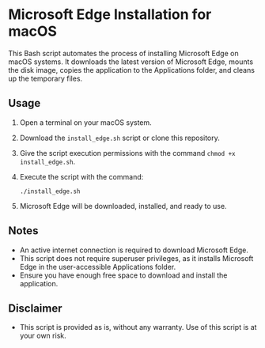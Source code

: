 # Microsoft Edge Installation for macOS

This Bash script automates the process of installing Microsoft Edge on macOS systems. It downloads the latest version of Microsoft Edge, mounts the disk image, copies the application to the Applications folder, and cleans up the temporary files.

## Usage

1. Open a terminal on your macOS system.
2. Download the `install_edge.sh` script or clone this repository.
3. Give the script execution permissions with the command `chmod +x install_edge.sh`.
4. Execute the script with the command:

   `./install_edge.sh`

5. Microsoft Edge will be downloaded, installed, and ready to use.

## Notes

- An active internet connection is required to download Microsoft Edge.
- This script does not require superuser privileges, as it installs Microsoft Edge in the user-accessible Applications folder.
- Ensure you have enough free space to download and install the application.

## Disclaimer

- This script is provided as is, without any warranty. Use of this script is at your own risk.
